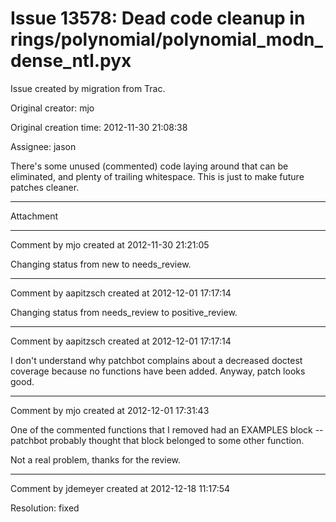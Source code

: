 # Issue 13578: Dead code cleanup in rings/polynomial/polynomial_modn_dense_ntl.pyx

Issue created by migration from Trac.

Original creator: mjo

Original creation time: 2012-11-30 21:08:38

Assignee: jason

There's some unused (commented) code laying around that can be eliminated, and plenty of trailing whitespace. This is just to make future patches cleaner.



---

Attachment


---

Comment by mjo created at 2012-11-30 21:21:05

Changing status from new to needs_review.


---

Comment by aapitzsch created at 2012-12-01 17:17:14

Changing status from needs_review to positive_review.


---

Comment by aapitzsch created at 2012-12-01 17:17:14

I don't understand why patchbot complains about a decreased doctest coverage because no functions have been added. Anyway, patch looks good.


---

Comment by mjo created at 2012-12-01 17:31:43

One of the commented functions that I removed had an EXAMPLES block -- patchbot probably thought that block belonged to some other function.

Not a real problem, thanks for the review.


---

Comment by jdemeyer created at 2012-12-18 11:17:54

Resolution: fixed
